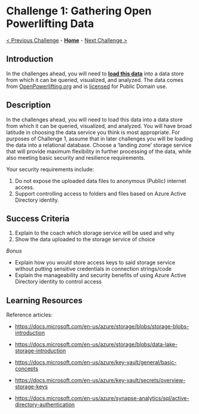 # Challenge 1: Gathering Open Powerlifting Data

[< Previous Challenge](./00-prereqs.md) - **[Home](../README.md)** - [Next Challenge >](./02-load-data.md)

## Introduction

In the challenges ahead, you will need to **[load this data](https://github.com/sstangl/openpowerlifting-static/raw/gh-pages/openpowerlifting-latest.zip)** into a data store from which it can be queried, visualized, and analyzed.  The data comes from [OpenPowerlifting.org](https://www.openpowerlifting.org/) and is [licensed](https://openpowerlifting.gitlab.io/opl-csv/) for Public Domain use.

## Description

In the challenges ahead, you will need to load this data into a data store from which it can be queried, visualized, and analyzed.  You will have broad latitude in choosing the data service you think is most appropriate.  For purposes of Challenge 1, assume that in later challenges you will be loading the data into a relational database.  Choose a ‘landing zone’ storage service that will provide maximum flexibility in further processing of the data, while also meeting basic security and resilience requirements.

Your security requirements include:
1.	Do not expose the uploaded data files to anonymous (Public) internet access.
2.	Support controlling access to folders and files based on Azure Active Directory identity.

## Success Criteria

1. Explain to the coach which storage service will be used and why
2. Show the data uploaded to the storage service of choice

*Bonus*
- Explain how you would store access keys to said storage service without putting sensitive credentials in connection strings/code
- Explain the manageability and security benefits of using Azure Active Directory identity to control access

## Learning Resources

Reference articles:
- https://docs.microsoft.com/en-us/azure/storage/blobs/storage-blobs-introduction
- https://docs.microsoft.com/en-us/azure/storage/blobs/data-lake-storage-introduction

- https://docs.microsoft.com/en-us/azure/key-vault/general/basic-concepts
- https://docs.microsoft.com/en-us/azure/key-vault/secrets/overview-storage-keys

- https://docs.microsoft.com/en-us/azure/synapse-analytics/sql/active-directory-authentication
